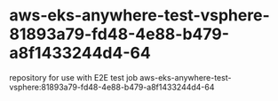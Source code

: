 # aws-eks-anywhere-test-vsphere-81893a79-fd48-4e88-b479-a8f1433244d4-64
repository for use with E2E test job aws-eks-anywhere-test-vsphere:81893a79-fd48-4e88-b479-a8f1433244d4-64
